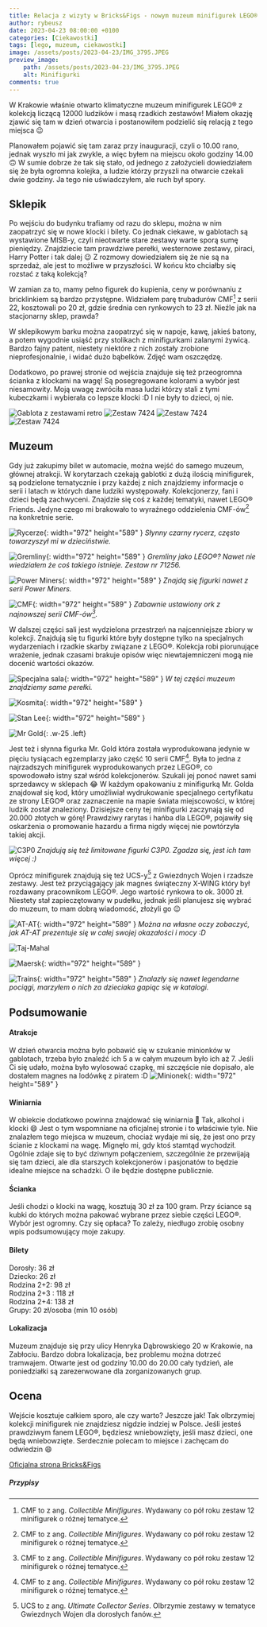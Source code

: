```yaml
---
title: Relacja z wizyty w Bricks&Figs - nowym muzeum minifigurek LEGO® w Polsce
author: rybeusz
date: 2023-04-23 08:00:00 +0100
categories: [Ciekawostki]
tags: [lego, muzeum, ciekawostki]
image: /assets/posts/2023-04-23/IMG_3795.JPEG
preview_image:
    path: /assets/posts/2023-04-23/IMG_3795.JPEG
    alt: Minifigurki
comments: true
---
```


W Krakowie właśnie otwarto klimatyczne muzeum minifigurek LEGO® z kolekcją liczącą 12000 ludzików i masą rzadkich zestawów!
Miałem okazję zjawić się tam w dzień otwarcia i postanowiłem podzielić się relacją z tego miejsca 😉

Planowałem pojawić się tam zaraz przy inauguracji, czyli o 10.00 rano, jednak wyszło mi jak zwykle, a więc byłem na miejscu około godziny 14.00 🙃
W sumie dobrze że tak się stało, od jednego z założycieli dowiedziałem się że była ogromna kolejka, a ludzie którzy przyszli na otwarcie czekali dwie godziny. Ja tego nie uświadczyłem, ale ruch był spory.

## Sklepik
Po wejściu do budynku trafiamy od razu do sklepu, można w nim zaopatrzyć się w nowe klocki i bilety. Co jednak ciekawe, w gablotach są wystawione MISB-y, czyli nieotwarte stare zestawy warte sporą sumę pieniędzy. Znajdziecie tam prawdziwe perełki, westernowe zestawy, piraci, Harry Potter i tak dalej 😉 Z rozmowy dowiedziałem się że nie są na sprzedaż, ale jest to możliwe w przyszłości.
W końcu kto chciałby się rozstać z taką kolekcją?

W zamian za to, mamy pełno figurek do kupienia, ceny w porównaniu z bricklinkiem są bardzo przystępne. Widziałem parę trubadurów CMF[^cmf] z serii 22, kosztowali po 20 zł, gdzie średnia cen rynkowych to 23 zł. Nieźle jak na stacjonarny sklep, prawda?

W sklepikowym barku można zaopatrzyć się w napoje, kawę, jakieś batony, a potem wygodnie usiąść przy stolikach z minifigurkami zalanymi żywicą. Bardzo fajny patent, niestety niektóre z nich zostały zrobione nieprofesjonalnie, i widać dużo bąbelków. Zdjęć wam oszczędzę.

Dodatkowo, po prawej stronie od wejścia znajduje się też przeogromna ścianka z klockami na wagę! Są posegregowane kolorami a wybór jest niesamowity. Moją uwagę zwróciła masa ludzi którzy stali z tymi kubeczkami i wybierała co lepsze klocki :D I nie były to dzieci, oj nie.

<div class='images-gallery'>
    <img style='' src='/assets/posts/2023-04-23/IMG_3806.JPEG' alt='Gablota z zestawami retro'/>
    <img style='' src='/assets/posts/2023-04-23/IMG_3808.JPEG' alt='Zestaw 7424'/>
    <img style='' src='/assets/posts/2023-04-23/IMG_3807.JPEG' alt='Zestaw 7424'/>
    <img style='' src='/assets/posts/2023-04-23/IMG_3803.JPEG' alt='Zestaw 7424'/>
</div>

## Muzeum
Gdy już zakupimy bilet w automacie, można wejść do samego muzeum, głównej atrakcji. W korytarzach czekają gablotki z dużą ilością minifigurek, są podzielone tematycznie i przy każdej z nich znajdziemy informacje o serii i latach w których dane ludziki występowały. Kolekcjonerzy, fani i dzieci będą zachwyceni. Znajdzie się coś z każdej tematyki, nawet LEGO® Friends. Jedyne czego mi brakowało to wyraźnego oddzielenia CMF-ów[^cmf] na konkretnie serie.

![Rycerze](/assets/posts/2023-04-23/IMG_3762.JPEG){: width="972" height="589" }
_Słynny czarny rycerz, często towarzyszył mi w dzieciństwie._

![Gremliny](/assets/posts/2023-04-23/IMG_3756.JPEG){: width="972" height="589" }
_Gremliny jako LEGO®? Nawet nie wiedziałem że coś takiego istnieje. Zestaw nr 71256._

![Power Miners](/assets/posts/2023-04-23/IMG_3783.JPEG){: width="972" height="589" }
_Znajdą się figurki nawet z serii Power Miners._

![CMF](/assets/posts/2023-04-23/IMG_3802.JPEG){: width="972" height="589" }
_Zabawnie ustawiony ork z najnowszej serii CMF-ów[^cmf]._

W dalszej części sali jest wydzielona przestrzeń na najcenniejsze zbiory w kolekcji. Znajdują się tu figurki które były dostępne tylko na specjalnych wydarzeniach i rzadkie skarby związane z LEGO®. Kolekcja robi piorunujące wrażenie, jednak czasami brakuje opisów więc niewtajemniczeni mogą nie docenić wartości okazów.

![Specjalna sala](/assets/posts/2023-04-23/IMG_3781.JPEG){: width="972" height="589" }
_W tej części muzeum znajdziemy same perełki._

![Kosmita](/assets/posts/2023-04-23/IMG_3772.JPEG){: width="972" height="589" }

![Stan Lee](/assets/posts/2023-04-23/IMG_3771.JPEG){: width="972" height="589" }

![Mr Gold](/assets/posts/2023-04-23/IMG_3777.JPEG){: .w-25 .left}

Jest też i słynna figurka Mr. Gold która została wyprodukowana jedynie w pięciu tysiącach egzemplarzy jako część 10 serii CMF[^cmf]. Była to jedna z najrzadszych minifigurek wyprodukowanych przez LEGO®, co spowodowało istny szał wśród kolekcjonerów. Szukali jej ponoć nawet sami sprzedawcy w sklepach 😂 W każdym opakowaniu z minifigurką Mr. Golda znajdował się kod, który umożliwiał wydrukowanie specjalnego certyfikatu ze strony LEGO® oraz zaznaczenie na mapie świata miejscowości, w której ludzik został znaleziony. Dzisiejsze ceny tej minifigurki zaczynają się od 20.000 złotych w górę! Prawdziwy rarytas i hańba dla LEGO®, pojawiły się oskarżenia o promowanie hazardu a firma nigdy więcej nie powtórzyła takiej akcji.

![C3P0](/assets/posts/2023-04-23/IMG_3770.JPG)
_Znajdują się też limitowane figurki C3P0. Zgadza się, jest ich tam więcej :)_

Oprócz minifigurek znajdują się też UCS-y[^ucs] z Gwiezdnych Wojen i rzadsze zestawy. Jest też przyciągający jak magnes świąteczny X-WING który był rozdawany pracownikom LEGO®. Jego wartość rynkowa to ok. 3000 zł. Niestety stał zapieczętowany w pudełku, jednak jeśli planujesz się wybrać do muzeum, to mam dobrą wiadomość, złożyli go 😉

![AT-AT](/assets/posts/2023-04-23/IMG_3744.JPEG){: width="972" height="589" }
_Można na własne oczy zobaczyć, jak AT-AT prezentuje się w całej swojej okazałości i mocy :D_

![Taj-Mahal](/assets/posts/2023-04-23/IMG_3754.JPG)

![Maersk](/assets/posts/2023-04-23/IMG_3755.JPEG){: width="972" height="589" }

![Trains](/assets/posts/2023-04-23/IMG_3798.JPEG){: width="972" height="589" }
_Znalazły się nawet legendarne pociągi, marzyłem o nich za dzieciaka gapiąc się w katalogi._

## Podsumowanie
#### Atrakcje
W dzień otwarcia można było pobawić się w szukanie minionków w gablotach, trzeba było znaleźć ich 5 a w całym muzeum było ich aż 7.
Jeśli Ci się udało, można było wylosować czapkę, mi szczęście nie dopisało, ale dostałem magnes na lodówkę z piratem :D
![Minionek](/assets/posts/2023-04-23/IMG_3765.JPEG){: width="972" height="589" }

#### Winiarnia
W obiekcie dodatkowo powinna znajdować się winiarnia 🍷 Tak, alkohol i klocki 😄 Jest o tym wspomniane na oficjalnej stronie i to właściwie tyle. Nie znalazłem tego miejsca w muzeum, chociaż wydaje mi się, że jest ono przy ścianie z klockami na wagę. Mignęło mi, gdy ktoś stamtąd wychodził. Ogólnie zdaje się to być dziwnym połączeniem, szczególnie że przewijają się tam dzieci, ale dla starszych kolekcjonerów i pasjonatów to będzie idealne miejsce na schadzki. O ile będzie dostępne publicznie.

#### Ścianka
Jeśli chodzi o klocki na wagę, kosztują 30 zł za 100 gram. Przy ściance są kubki do których można pakować wybrane przez siebie części LEGO®. Wybór jest ogromny. Czy się opłaca? To zależy, niedługo zrobię osobny wpis podsumowujący moje zakupy.

#### Bilety
Dorosły: 36 zł  
Dziecko: 26 zł  
Rodzina 2+2: 98 zł  
Rodzina 2+3 : 118 zł    
Rodzina 2+4: 138 zł    
Grupy: 20 zł/osoba (min 10 osób)    

#### Lokalizacja
Muzeum znajduje się przy ulicy Henryka Dąbrowskiego 20 w Krakowie, na Zabłociu. Bardzo dobra lokalizacja, bez problemu można dotrzeć tramwajem. Otwarte jest od godziny 10.00 do 20.00 cały tydzień, ale poniedziałki są zarezerwowane dla zorganizowanych grup.

## Ocena
Wejście kosztuje całkiem sporo, ale czy warto? Jeszcze jak! Tak olbrzymiej kolekcji minifigurek nie znajdziesz nigdzie indziej w Polsce. Jeśli jesteś prawdziwym fanem LEGO®, będziesz wniebowzięty, jeśli masz dzieci, one będą wniebowzięte. Serdecznie polecam to miejsce i zachęcam do odwiedzin 😄

[Oficjalna strona Bricks&Figs](https://bricksandfigs.pl/)

##### Przypisy
[^cmf]: CMF to z ang. _Collectible Minifigures_. Wydawany co pół roku zestaw 12 minifigurek o różnej tematyce.
[^ucs]: UCS to z ang. _Ultimate Collector Series_. Olbrzymie zestawy w tematyce Gwiezdnych Wojen dla dorosłych fanów.
